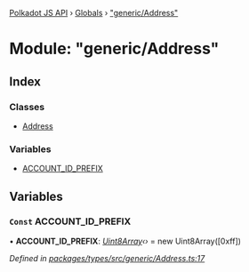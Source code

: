 [Polkadot JS API](../README.md) › [Globals](../globals.md) › ["generic/Address"](_generic_address_.md)

# Module: "generic/Address"

## Index

### Classes

* [Address](../classes/_generic_address_.address.md)

### Variables

* [ACCOUNT_ID_PREFIX](_generic_address_.md#const-account_id_prefix)

## Variables

### `Const` ACCOUNT_ID_PREFIX

• **ACCOUNT_ID_PREFIX**: *[Uint8Array](../classes/_codec_raw_.raw.md#static-uint8array)‹›* = new Uint8Array([0xff])

*Defined in [packages/types/src/generic/Address.ts:17](https://github.com/polkadot-js/api/blob/00490116dd/packages/types/src/generic/Address.ts#L17)*
